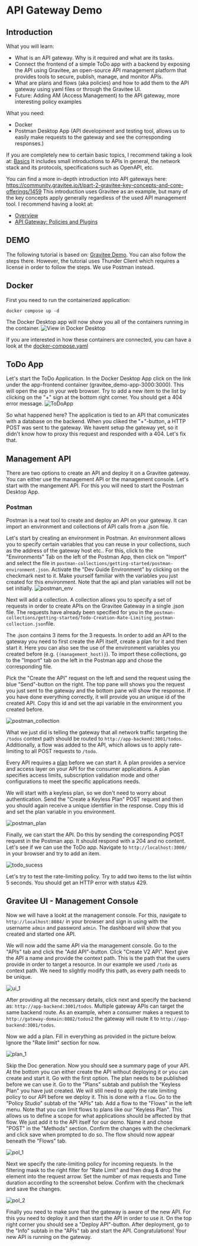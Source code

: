 # API Gateway Demo
## Introduction

What you will learn:

* What is an API gateway. Why is it required and what are its tasks.
* Connect the frontend of a simple ToDo app with a backend by exposing the API using Gravitee, an open-source API management platform that provides tools to secure, publish, manage, and monitor APIs.
* What are plans and flows (aka policies) and how to add them to the API gateway using yaml files or through the Gravitee UI.
* Future: Adding AM (Access Management) to the API gateway, more interesting policy examples

What you need:

* Docker
* Postman Desktop App (API development and testing tool, allows us to easily make requests to the gateway and see the corresponding responses.)

If you are completely new to certain basic topics, I recommend taking a look at: [Basics](https://community.gravitee.io/t/part-1-the-essentials/1458)
It includes small introductions to APIs in general, the network stack and its protocols, specifications such as OpenAPI, etc.

You can find a more in-depth introduction into API gateways here: https://community.gravitee.io/t/part-2-gravitee-key-concepts-and-core-offerings/1459
This introduction uses Gravitee as an example, but many of the key concepts apply generally regardless of the used API management tool. I recommend having a lookt at:
* [Overview](https://community.gravitee.io/t/part-2-gravitee-key-concepts-and-core-offerings/1459)
* [API Gateway: Policies and Plugins](https://community.gravitee.io/t/part-2-gravitee-key-concepts-and-core-offerings/1459#api-gateway-policies-and-plugins-5)

## DEMO
The following tutorial is based on: [Gravitee Demo](https://community.gravitee.io/t/part-3-getting-started/1460). You can also follow the steps there. However, the tutorial uses Thunder Client which requires a license in order to follow the steps. We use Postman instead.

## Docker
First you need to run the containerized application:
```
docker compose up -d
```

The Docker Desktop app will now show you all of the containers running in the container.
![View in Docker Desktop](./images/docker.png)

If you are interested in how these containers are connected, you can have a look at the [docker-compose.yaml](./docker-compose.yml)


## ToDo App

Let's start the ToDo Application. In the Docker Desktop App click on the link under the app-frontend container (gravitee_demo-app-3000:3000). This will open the app in your web browser. Try to add a new item to the list by clicking on the "+" sign at the bottom right corner. You should get a 404 error message.
![ToDoApp](./images/todo_404.jpeg)

So what happened here? The application is tied to an API that comunicates with a database on the backend. When you cliked the "+"-button, a HTTP POST was sent to the gateway. We havent setup the gateway yet, so it didn't know how to proxy this request and responded with a 404.
Let's fix that.

## Management API
There are two options to create an API and deploy it on a Gravitee gateway. You can either use the management API or the management console. Let's start with the mangement API. For this you will need to start the Postman Desktop App. 

### Postman
Postman is a neat tool to create and deploy an API on your gateway. It can import an environment and collections of API calls from a .json file.

Let's start by creating an environment in Postman. An environment allows you to specify certain variables that you can reuse in your collections, such as the address of the gateway host etc.. For this, click to the "Environments" Tab on the left of the Postman App, then click on "Import" and select the file in `postman-collections/getting-started/postman-environment.json`. Activate the "Dev Guide Environment" by clicking on the checkmark next to it. Make yourself familiar with the variables you just created for this environment.
Note that the api and plan variables will not be set initially.
![postman_env](./images/postman_env.png)

Next will add a collection. A collection allows you to specify a set of requests in order to create APIs on the Gravitee Gateway in a single .json file. The requests have already been specified for you in the `postman-collections/getting-started/Todo-Creation-Rate-Limiting_postman-collection.json`file.

The .json contains 3 items for the 3 requests. In order to add an API to the gateway you need to first create the API itself, create a plan for it and then start it. Here you can also see the use of the environment variables you created before (e.g. `{(management_host)}`). To import these collections, go to the "Import" tab on the left in the Postman app and chose the corresponding file.

Pick the "Create the API" request on the left and send the request using the blue "Send"-button on the right.
The top pane will shows you the request you just sent to the gateway and the bottom pane will show the response. If you have done everything correctly, it will provide you an unique id of the created API. Copy this id and set the api variable in the environment you created before.

![postman_collection](./images/postman_collection.png)

What we just did is telling the gateway that all network traffic targeting the `/todos` context path should be routed to `http://app-backend:3001/todos`. Additionally, a flow was added to the API, which allows us to apply rate-limiting to all POST requests to `/todo`.

Every API requires a [plan](https://docs.gravitee.io/apim/1.x/apim_publisherguide_plans_subscriptions.html) before we can start it. A plan provides a service and access layer on your API for the consumer applications. A plan specifies access limits, subscription validation mode and other configurations to meet the specific applications needs.

We will start with a keyless plan, so we don't need to worry about authentication. Send the "Create a Keyless Plan" POST request and then you should again receive a unique identifier in the response. Copy this id and set the plan variable in you environment.

![postman_plan](./images/postman_plan.png)

Finally, we can start the API. Do this by sending the corresponding POST request in the Postman app. It should respond with a 204 and no content. Let's see if we can use the ToDo app. Navigate to `http://localhost:3000/` in your browser and try to add an item.

![todo_sucess](./images/todo_success.png)

Let's try to test the rate-limiting policy. Try to add two items to the list wihtin 5 seconds. You should get an HTTP error with status 429.

## Gravitee UI - Management Console
Now we will have a lookt at the management console. For this, navigate to `http://localhost:8084/` in your browser and sign in using with the username `admin` and password `admin`. The dashboard will show that you created and started one API. 

We will now add the same API via the management console. Go to the "APIs" tab and click the "Add API"-button. Click "Create V2 API". Next give the API a name and provide the context path. This is the path that the users provide in order to target a resource. In our example we used `/todo` as context path. We need to slightly modify this path, as every path needs to be unique.

![ui_1](./images/ui_1.png)

After providing all the necessary details, click next and specify the backend as: `http://app-backend:3001/todos`. Multiple gateway APIs can target the same backend route. As an example, when a consumer makes a request to `http://gateway-domain:8082/todos2` the gateway will route it to `http://app-backend:3001/todos`.

Now we add a plan. Fill in everything as provided in the picture below. Ignore the "Rate limit" section for now.

![plan_1](./images/plan_1.png)

Skip the Doc generation. Now you should see a summary page of your API. At the bottom you can either create the API without deploying it or you can create and start it. Go with the first option. The plan needs to be published before we can use it. Go to the "Plans" subtab and publish the "Keyless Plan" you have just created. We will still need to apply the rate limiting policy to our API before we deploy it. This is done with a `flow`. Go to the "Policy Studio" subtab of the "APIs" tab. Add a flow to the "Flows" in the left menu. Note that you can limit flows to plans like our "Keyless Plan". This allows us to define a scope for what applications should be affected by that flow. We just add it to the API itself for our demo. Name it and chose "POST" in the "Methods" section. Confirm the changes with the checkmark and click save when prompted to do so. The flow should now appear beneath the "Flows" tab. 

![pol_1](./images/pol_1.png)

Next we specify the rate-limiting policy for incoming requests. In the filtering mask to the right filter for "Rate Limit" and then drag & drop the element into the request arrow. Set the number of max requests and Time duration according to the screenshot below. Confirm with the checkmark and save the changes.

![pol_2](./images/pol_2.png)

Finally you need to make sure that the gateway is aware of the new API. For this you need to deploy it and then start the API in order to use it. On the top right corner you should see a "Deploy API"-button. After deployment, go to the "Info" subtab in the "APIs" tab and start the API. Congratulations! Your new API is running on the gateway.
